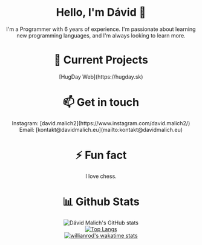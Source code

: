 <div align="center">
  <h1> Hello, I'm Dávid 👋 </h1>
<p>I'm a Programmer with 6 years of experience. I'm passionate about learning new programming languages, and I'm always looking to learn more.</p>

  <h1>🔭 Current Projects</h1>
[HugDay Web](https://hugday.sk)

  <h1>📫 Get in touch</h1>
Instagram: [david.malich2](https://www.instagram.com/david.malich2/)<br>
Email: [kontakt@davidmalich.eu](mailto:kontakt@davidmalich.eu)

<h1>⚡ Fun fact</h1>
<p>I love chess.</p>

  <h1>📊 Github Stats</h1>

![Dávid Malich's GitHub stats](https://github-readme-stats.vercel.app/api?username=JesusChrist69&show_icons=true&count_private=true&hide_border=true&theme=radical)
  <br>
[![Top Langs](https://github-readme-stats.vercel.app/api/top-langs/?username=JesusChrist69)](https://github.com/JesusChrist69/github-readme-stats)
  <br>
  [![willianrod's wakatime stats](https://github-readme-stats.vercel.app/api/wakatime?username=JesusChrist69)](https://github.com/JesusChrist69/github-readme-stats)
  </div>
